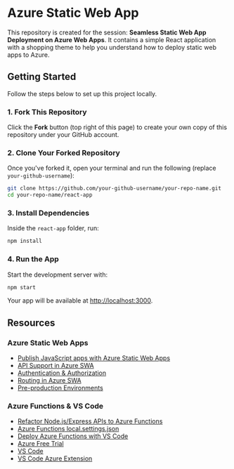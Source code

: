 # Azure Static Web App

This repository is created for the session: **Seamless Static Web App Deployment on Azure Web Apps**. It contains a simple React application with a shopping theme to help you understand how to deploy static web apps to Azure.

## Getting Started

Follow the steps below to set up this project locally.

### 1. Fork This Repository

Click the **Fork** button (top right of this page) to create your own copy of this repository under your GitHub account.

### 2. Clone Your Forked Repository

Once you've forked it, open your terminal and run the following (replace `your-github-username`):

```bash
git clone https://github.com/your-github-username/your-repo-name.git
cd your-repo-name/react-app
```

### 3. Install Dependencies

Inside the `react-app` folder, run:

```bash
npm install
```

### 4. Run the App

Start the development server with:

```bash
npm start
```

Your app will be available at [http://localhost:3000](http://localhost:3000).

## Resources

### Azure Static Web Apps
- [Publish JavaScript apps with Azure Static Web Apps](https://docs.microsoft.com/en-us/azure/static-web-apps/getting-started?tabs=vanilla-javascript)
- [API Support in Azure SWA](https://docs.microsoft.com/en-us/azure/static-web-apps/apis-overview)
- [Authentication & Authorization](https://docs.microsoft.com/en-us/azure/static-web-apps/authentication-authorization)
- [Routing in Azure SWA](https://docs.microsoft.com/en-us/azure/static-web-apps/routes)
- [Pre-production Environments](https://docs.microsoft.com/en-us/azure/static-web-apps/review-publish-pull-requests)

### Azure Functions & VS Code
- [Refactor Node.js/Express APIs to Azure Functions](https://docs.microsoft.com/en-us/azure/azure-functions/functions-reference-node)
- [Azure Functions local.settings.json](https://docs.microsoft.com/en-us/azure/azure-functions/functions-develop-local#local-settings-file)
- [Deploy Azure Functions with VS Code](https://docs.microsoft.com/en-us/azure/azure-functions/functions-develop-vs-code?tabs=node-v3%2Cpython-v2%2Cin-process&pivots=programming-language-javascript)
- [Azure Free Trial](https://azure.microsoft.com/en-us/free/)
- [VS Code](https://code.visualstudio.com/)
- [VS Code Azure Extension](https://marketplace.visualstudio.com/items?itemName=ms-vscode.vscode-node-azure-pack)
